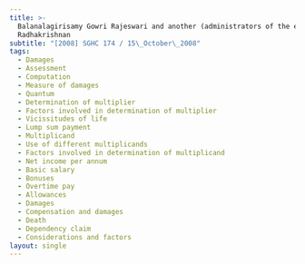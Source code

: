 ```yaml
---
title: >-
  Balanalagirisamy Gowri Rajeswari and another (administrators of the estate of
  Radhakrishnan
subtitle: "[2008] SGHC 174 / 15\_October\_2008"
tags:
  - Damages
  - Assessment
  - Computation
  - Measure of damages
  - Quantum
  - Determination of multiplier
  - Factors involved in determination of multiplier
  - Vicissitudes of life
  - Lump sum payment
  - Multiplicand
  - Use of different multiplicands
  - Factors involved in determination of multiplicand
  - Net income per annum
  - Basic salary
  - Bonuses
  - Overtime pay
  - Allowances
  - Damages
  - Compensation and damages
  - Death
  - Dependency claim
  - Considerations and factors
layout: single
---
```


